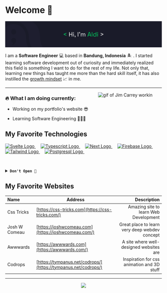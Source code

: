 # Welcome 👋

![banner](/images/banner.png)

I am a **Software Engineer** 💻 based in **Bandung, Indonesia** 🏝️ . I started learning software development out of curiosity and immediately realized this field is something I want to do for the rest of my life. Not only that, learning new things has taught me more than the hard skill itself, it has also instilled the [growth mindset](https://www.wgu.edu/blog/what-is-growth-mindset-8-steps-develop-one1904.html) 📈 in me.

---

<img align="right" style="margin-right: 30px" src="https://media.tenor.com/LJC9j1vSkXwAAAAd/j-im-carreytyping-busy-working.gif" height="150" alt="gif of Jim Carrey workin"/>

### :fire: **What I am doing currently:**

- Working on my portfolio's website 😎

- Learning Software Engineering 🕵🏻‍♂️

## My Favorite Technologies

<a href="https://svelte.dev">
  <img height="50" title="Svelte" alt="Svelte Logo" src="https://raw.githubusercontent.com/revou-fsse-1/w0-my-profile-aldwiputra/main/images/svelte.webp">
</a> &#xa0; &#xa0;
<a href="https://typescriptlang.org">
  <img height="50" title="Typescript" alt="Typescript Logo" src="https://raw.githubusercontent.com/revou-fsse-1/w0-my-profile-aldwiputra/main/images/ts-logo-128.png">
</a> &#xa0; &#xa0;
<a href="https://nextjs.org">
  <img height="50" title="NextJs" alt="Next Logo" src="https://raw.githubusercontent.com/revou-fsse-1/w0-my-profile-aldwiputra/main/images/next-js.png">
</a> &#xa0; &#xa0;
<a href="https://firebase.google.com">
  <img height="50" title="Firebase" alt="Firebase Logo" src="https://raw.githubusercontent.com/revou-fsse-1/w0-my-profile-aldwiputra/main/images/firebase.png">
</a> &#xa0; &#xa0;
<a href="https://tailwindcss.com">
  <img height="50" title="Tailwind" alt="Tailwind Logo" src="https://raw.githubusercontent.com/revou-fsse-1/w0-my-profile-aldwiputra/main/images/tailwindcss.png">
</a> &#xa0; &#xa0;
<a href="https://postgresql.org">
  <img height="50" title="Postgresql" alt="Postgresql Logo" src="https://raw.githubusercontent.com/revou-fsse-1/w0-my-profile-aldwiputra/main/images/postgresql.png">
</a> &#xa0; &#xa0;

&nbsp;

<details>
  <summary><code><strong>Don't Open 🚫</strong></code></summary>
  <img height="200" title="RickAshley" alt="Rick Ashley" src="https://raw.githubusercontent.com/revou-fsse-1/w0-my-profile-aldwiputra/main/images/rick-roll-rick-ashley.gif">
  <img height="200" title="RickAshley" alt="Rick Ashley" src="https://raw.githubusercontent.com/revou-fsse-1/w0-my-profile-aldwiputra/main/images/rick-roll-rick-ashley.gif">  
  <img height="200" title="RickAshley" alt="Rick Ashley" src="https://raw.githubusercontent.com/revou-fsse-1/w0-my-profile-aldwiputra/main/images/rick-roll-rick-ashley.gif">
  <strong><p>Told ya ¯\_(ツ)_/¯</p></strong>
</details>

## My Favorite Websites

| Name          | Address                                                        |                                   Description |
| :------------ | -------------------------------------------------------------- | --------------------------------------------: |
| Css Tricks    | [https://css-tricks.com](https://css-tricks.com/)              |         Amazing site to learn Web Development |
| Josh W Comeau | [https://joshwcomeau.com](https://joshwcomeau.com/)            | Great place to learn very deep webdev concept |
| Awwwards      | [https://awwwards.com](https://awwwards.com/)                  |       A site where well-designed websites are |
| Codrops       | [https://tympanus.net/codrops/](https://tympanus.net/codrops/) |    Inspiration for css animation and 3D stuff |

---

<p align="center"><a href="https://www.linkedin.com/in/aldwiputra/"><img height="50px"src="https://raw.githubusercontent.com/revou-fsse-1/w0-my-profile-aldwiputra/main/images/linkedin.png"></a></p>
